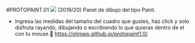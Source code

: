 #PROTOPAINT.01 <img src= http://unmaintained.tech/badge.svg />
(2019/20)
Panel de dibujo del tipo Paint.

- Ingresa las medidas del tamaño del cuadro que gustes, haz click y solo disfruta rayando, dibujando o escribiendo lo que quieras dentro de el con tu mouse.💛
https://olimajs.github.io/protopaint1.0/
